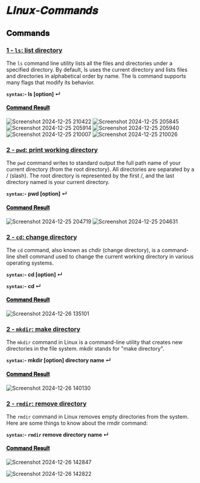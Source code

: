 # 𝑳𝒊𝒏𝒖𝒙-𝑪𝒐𝒎𝒎𝒂𝒏𝒅𝒔
## 𝐂𝐨𝐦𝐦𝐚𝐧𝐝𝐬

### <ins> 1 - ```ls```: list directory </ins>
The ```ls``` command line utility lists all the files and directories under a specified directory. By default, ls uses the current directory and lists files and directories in alphabetical order by name. The ls command supports many flags that modify its behavior.

__```syntax```:- ls [option] ↵__
#### <ins> 𝐂𝐨𝐦𝐦𝐚𝐧𝐝 𝐑𝐞𝐬𝐮𝐥𝐭 </ins>

![Screenshot 2024-12-25 210422](https://github.com/user-attachments/assets/445989c5-ebc0-4203-b15f-6bdf05938778)
![Screenshot 2024-12-25 205845](https://github.com/user-attachments/assets/4466912e-a8b3-4f4a-b843-05d37223bd57)
![Screenshot 2024-12-25 205914](https://github.com/user-attachments/assets/f40eff6e-0ff8-49ba-ac85-0041750d78ec)
![Screenshot 2024-12-25 205940](https://github.com/user-attachments/assets/451eb4c7-fc24-4cc8-a225-9d0818c5dc34)
![Screenshot 2024-12-25 210007](https://github.com/user-attachments/assets/80173ebf-3a28-4a50-a2bd-003c1050e09d)
![Screenshot 2024-12-25 210026](https://github.com/user-attachments/assets/633a572d-c188-42e9-a143-f7b53ab359f2)


### <ins> 2 - ```pwd```: print working directory </ins>
The ```pwd``` command writes to standard output the full path name of your current directory (from the root directory). All directories are separated by a / (slash). The root directory is represented by the first /, and the last directory named is your current directory.

__```syntax```:- pwd [option] ↵__
#### <ins> 𝐂𝐨𝐦𝐦𝐚𝐧𝐝 𝐑𝐞𝐬𝐮𝐥𝐭 </ins>
![Screenshot 2024-12-25 204719](https://github.com/user-attachments/assets/ebc61ff5-88fd-4805-b629-53956acdefba)
![Screenshot 2024-12-25 204631](https://github.com/user-attachments/assets/6dacf006-6c13-4ca8-a95e-8d1ad9f5abf6)




### <ins> 2 - ```cd```: change directory </ins>
The ```cd``` command, also known as chdir (change directory), is a command-line shell command used to change the current working directory in various operating systems.

__```syntax```:- cd [option] ↵__

__```syntax```:- cd ↵__
#### <ins> 𝐂𝐨𝐦𝐦𝐚𝐧𝐝 𝐑𝐞𝐬𝐮𝐥𝐭 </ins>

![Screenshot 2024-12-26 135101](https://github.com/user-attachments/assets/2f139eff-856b-42c8-9035-a3c8b778b2da)




### <ins> 2 - ```mkdir```: make directory </ins>
The ```mkdir``` command in Linux is a command-line utility that creates new directories in the file system. mkdir stands for "make directory".

__```syntax```:- mkdir [option] directory name ↵__
#### <ins> 𝐂𝐨𝐦𝐦𝐚𝐧𝐝 𝐑𝐞𝐬𝐮𝐥𝐭 </ins>

![Screenshot 2024-12-26 140130](https://github.com/user-attachments/assets/73bb33b4-673a-4f0e-9642-24a0c3ee94c6)




### <ins> 2 - ```rmdir```: remove directory </ins>
The ```rmdir``` command in Linux removes empty directories from the system. Here are some things to know about the rmdir command:

__```syntax```:- ```rmdir``` remove directory name ↵__
#### <ins> 𝐂𝐨𝐦𝐦𝐚𝐧𝐝 𝐑𝐞𝐬𝐮𝐥𝐭 </ins>

![Screenshot 2024-12-26 142847](https://github.com/user-attachments/assets/7a68d38c-12eb-4315-800d-6fa0bfd75f1a)

![Screenshot 2024-12-26 142822](https://github.com/user-attachments/assets/53d2fbd2-32ae-454d-83f6-2eef7d2eb08e)



